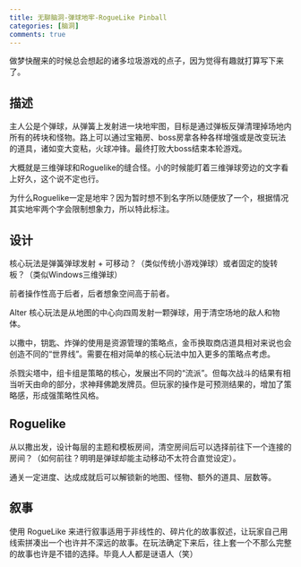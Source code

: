 ```yaml
---
title: 无聊脑洞-弹球地牢-RogueLike Pinball
categories: [脑洞]
comments: true
---
```


做梦快醒来的时候总会想起的诸多垃圾游戏的点子，因为觉得有趣就打算写下来了。

## 描述

主人公是个弹球，从弹簧上发射进一块地牢图，目标是通过弹板反弹清理掉场地内所有的砖块和怪物。路上可以通过宝箱房、boss房拿各种各样增强或是改变玩法的道具，诸如变大变粘，火球冲锋。最终打败大boss结束本轮游戏。

大概就是三维弹球和Roguelike的缝合怪。小的时候能盯着三维弹球旁边的文字看上好久，这个说不定也行。

为什么Roguelike一定是地牢？因为暂时想不到名字所以随便放了一个，根据情况其实地牢两个字会限制想象力，所以特此标注。

## 设计

核心玩法是弹簧弹球发射 + 可移动？（类似传统小游戏弹球）或者固定的旋转板？（类似Windows三维弹球）

前者操作性高于后者，后者想象空间高于前者。

Alter 核心玩法是从地图的中心向四周发射一颗弹球，用于清空场地的敌人和物体。

以撒中，钥匙、炸弹的使用是资源管理的策略点，金币换取商店道具相对来说也会创造不同的“世界线”。需要在相对简单的核心玩法中加入更多的策略点考虑。

杀戮尖塔中，组卡组是策略的核心，发展出不同的“流派”。但每次战斗的结果有相当听天由命的部分，求神拜佛跪发牌员。但玩家的操作是可预测结果的，增加了策略感，形成强策略性风格。

## Roguelike

从以撒出发，设计每层的主题和模板房间，清空房间后可以选择前往下一个连接的房间？（如何前往？明明是弹球却能主动移动不太符合直觉设定）。

通关一定进度、达成成就后可以解锁新的地图、怪物、额外的道具、层数等。

## 叙事

使用 RogueLike 来进行叙事适用于非线性的、碎片化的故事叙述，让玩家自己用线索拼凑出一个也许并不深远的故事。在玩法确定下来后，往上套一个不那么完整的故事也许是不错的选择。毕竟人人都是谜语人（笑）
